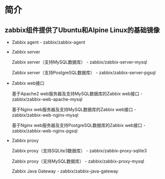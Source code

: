 # 简介

## zabbix组件提供了Ubuntu和Alpine Linux的基础镜像

+ Zabbix agent - zabbix/zabbix-agent

+ Zabbix server

    Zabbix server（支持MySQL数据库） - zabbix/zabbix-server-mysql

    Zabbix server（支持PostgreSQL数据库） - zabbix/zabbix-server-pgsql

+ Zabbix web接口

    基于Apache2 web服务器及支持MySQL数据库的Zabbix web接口 - zabbix/zabbix-web-apache-mysql

    基于Nginx web服务器及支持MySQL数据库的Zabbix web接口 - zabbix/zabbix-web-nginx-mysql

    基于Nginx web服务器及支持PostgreSQL数据库的Zabbix web接口 - zabbix/zabbix-web-nginx-pgsql

+ Zabbix proxy

    Zabbix proxy（支持SQLite3数据库） - zabbix/zabbix-proxy-sqlite3

    Zabbix proxy（支持MySQL数据库） - zabbix/zabbix-proxy-mysql

    Zabbix Java Gateway - zabbix/zabbix-java-gateway
